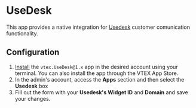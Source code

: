 # UseDesk

This app provides a native integration for [Usedesk](https://www.usedesk.com/) customer comunication functionality.

## Configuration

1. [Install](https://vtex.io/docs/recipes/store/installing-an-app) the `vtex.UseDesk@1.x` app in the desired account using your terminal. You can also install the app through the VTEX App Store.
2. In the admin's account, access the **Apps** section and then select the **Usedesk** box
3. Fill out the form with your **Usedesk's Widget ID** and **Domain** and save your changes.